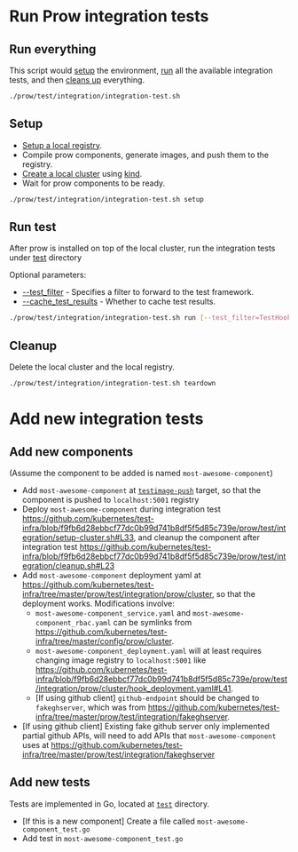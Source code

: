 
# Run Prow integration tests

## Run everything

This script would [setup](#setup) the environment, [run](#run-test) all the available integration tests, and then [cleans up](#cleanup) everything.

```bash
./prow/test/integration/integration-test.sh
```

## Setup

* [Setup a local registry](setup-local-registry.sh).
* Compile prow components, generate images, and push them to the registry.
* [Create a local cluster](setup-cluster.sh) using [kind](https://kind.sigs.k8s.io/).
* Wait for prow components to be ready.

```bash
./prow/test/integration/integration-test.sh setup
```

## Run test

After prow is installed on top of the local cluster, run the integration tests under [test](test) directory

Optional parameters:

* [--test_filter](https://docs.bazel.build/versions/main/command-line-reference.html#flag--test_filter) - Specifies a filter to forward to the test framework.
* [--cache_test_results](https://docs.bazel.build/versions/main/command-line-reference.html#flag--cache_test_results) - Whether to cache test results.

```bash
./prow/test/integration/integration-test.sh run [--test_filter=TestHook] [--cache_test_results=no]
```

## Cleanup

Delete the local cluster and the local registry.

```bash
./prow/test/integration/integration-test.sh teardown
```

# Add new integration tests

## Add new components

(Assume the component to be added is named `most-awesome-component`)

* Add `most-awesome-component` at [`testimage-push`](https://github.com/kubernetes/test-infra/blob/f9fb6d28ebbcf77dc0b99d741b8df5f5d85c739e/prow/BUILD.bazel#L66) target, so that the component is pushed to `localhost:5001` registry
* Deploy `most-awesome-component` during integration test https://github.com/kubernetes/test-infra/blob/f9fb6d28ebbcf77dc0b99d741b8df5f5d85c739e/prow/test/integration/setup-cluster.sh#L33, and cleanup the component after integration test https://github.com/kubernetes/test-infra/blob/f9fb6d28ebbcf77dc0b99d741b8df5f5d85c739e/prow/test/integration/cleanup.sh#L23
* Add `most-awesome-component` deployment yaml at https://github.com/kubernetes/test-infra/tree/master/prow/test/integration/prow/cluster, so that the deployment works. Modifications involve:
  * `most-awesome-component_service.yaml` and `most-awesome-component_rbac.yaml` can be symlinks from https://github.com/kubernetes/test-infra/tree/master/config/prow/cluster.
  * `most-awesome-component_deployment.yaml` will at least requires changing image registry to `localhost:5001` like https://github.com/kubernetes/test-infra/blob/f9fb6d28ebbcf77dc0b99d741b8df5f5d85c739e/prow/test/integration/prow/cluster/hook_deployment.yaml#L41.
  * [If using github client] `github-endpoint` should be changed to `fakeghserver`, which was from https://github.com/kubernetes/test-infra/tree/master/prow/test/integration/fakeghserver.
* [If using github client] Existing fake github server only implemented partial github APIs, will need to add APIs that `most-awesome-component` uses at https://github.com/kubernetes/test-infra/tree/master/prow/test/integration/fakeghserver

## Add new tests

Tests are implemented in Go, located at [`test`](./test) directory.

* [If this is a new component] Create a file called `most-awesome-component_test.go`
* Add test in `most-awesome-component_test.go`
